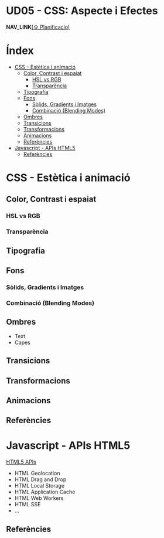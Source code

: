 
UD05 - CSS: Aspecte i Efectes
=============================

__NAV_LINK__[(⇧ Planificacio)](./Planificacio.html)


Índex
=====

<!-- vim-markdown-toc GitLab -->

* [CSS - Estètica i animació](#css-estètica-i-animació)
    * [Color, Contrast i espaiat](#color-contrast-i-espaiat)
        * [HSL vs RGB](#hsl-vs-rgb)
        * [Transparència](#transparència)
    * [Tipografia](#tipografia)
    * [Fons](#fons)
        * [Sòlids, Gradients i Imatges](#sòlids-gradients-i-imatges)
        * [Combinació (Blending Modes)](#combinació-blending-modes)
    * [Ombres](#ombres)
    * [Transicions](#transicions)
    * [Transformacions](#transformacions)
    * [Animacions](#animacions)
    * [Referències](#referències)
* [Javascript - APIs HTML5](#javascript-apis-html5)
    * [Referències](#referències-1)

<!-- vim-markdown-toc -->


CSS - Estètica i animació
=========================

Color, Contrast i espaiat
-------------------------

### HSL vs RGB

### Transparència


Tipografia
----------

Fons
----

### Sòlids, Gradients i Imatges

### Combinació (Blending Modes)


Ombres
------

  * Text
  * Capes


Transicions
-----------

Transformacions
---------------

Animacions
----------


Referències
-----------


Javascript - APIs HTML5
=======================

[HTML5 APIs](/setslide/html5_apis)

  * HTML Geolocation
  * HTML Drag and Drop
  * HTML Local Storage
  * HTML Application Cache
  * HTML Web Workers
  * HTML SSE
  * ...


Referències
-----------

